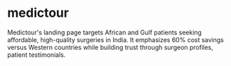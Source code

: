 # medictour
Medictour's landing page targets African and Gulf patients seeking affordable, high-quality surgeries in India. It emphasizes 60% cost savings versus Western countries while building trust through surgeon profiles, patient testimonials.

